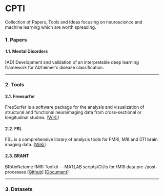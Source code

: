 # CPTI  
Collection of Papers, Tools and Ideas focusing on neuroscience and machine learning which are worth spreading.  

### 1. Papers
#### 1.1. Mental Disorders  
[AD] Development and validation of an interpretable deep learning framework for Alzheimer’s disease classification.

---

### 2. Tools
#### 2.1. Freesurfer  
FreeSurfer is a software package for the analysis and visualization of structural and functional neuroimaging data from cross-sectional or longitudinal studies. [[WiKi][2-1]]  
#### 2.2. FSL  
FSL is a comprehensive library of analysis tools for FMRI, MRI and DTI brain imaging data. [[WiKi][2-2]]  
#### 2.3. BRANT  
BRAinNetome fMRI Toolkit -- MATLAB scripts/GUIs for fMRI data pre-/post-processes [[Github][2-3]] [[Document][2-4]]  

[2-1]: http://surfer.nmr.mgh.harvard.edu/fswiki/FreeSurferWiki/
[2-2]: https://fsl.fmrib.ox.ac.uk/fsl/fslwiki/
[2-3]: https://github.com/kbxu/brant/
[2-4]: http://brant.brainnetome.org/en/latest/

---

### 3. Datasets


